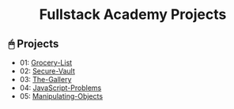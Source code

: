 <div align="center">

# Fullstack Academy Projects

</div>

## 🖱 Projects

- 01: [Grocery-List](Projects/01-Grocery-List/)
- 02: [Secure-Vault](Projects/02-Secure-Vault/)
- 03: [The-Gallery](Projects/03-The-Gallery/)
- 04: [JavaScript-Problems](Projects/04-ProblemsJS-Block14/)
- 05: [Manipulating-Objects](Projects/05-Objects-Workshop/)